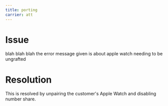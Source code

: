 ```yaml
---
title: porting
carrier: att
---
```

# Issue
blah blah blah the error message given is about apple watch needing to be ungrafted


# Resolution
This is resolved by unpairing the customer's Apple Watch and disabling number share.
